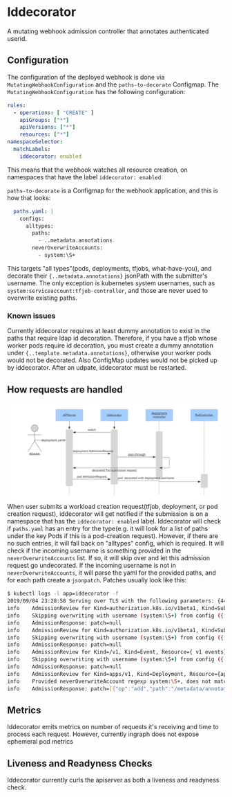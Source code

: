 # Iddecorator

A mutating webhook admission controller that annotates authenticated userid.

## Configuration
The configuration of the deployed webhook is done via `MutatingWebhookConfiguration` and the `paths-to-decorate` Configmap.
The `MutatingWebhookConfiguration` has the following configuration: 
```yaml 
rules:
  - operations: [ "CREATE" ]
    apiGroups: ["*"]
    apiVersions: ["*"]
    resources: ["*"]
namespaceSelector:
  matchLabels:
    iddecorator: enabled
```
This means that the webhook watches all resource creation, on namespaces that have the label `iddecorator: enabled`

`paths-to-decorate` is a Configmap for the webhook application, and this is how that looks:
```yaml
  paths.yaml: |
    configs:
      alltypes:
        paths:
          - ..metadata.annotations
        neverOverwriteAccounts:
          - system:\S+
```
This targets "all types"(pods, deployments, tfjobs, what-have-you), and decorate their `{..metadata.annotations}` jsonPath with the submitter's username.
The only exception is kubernetes system usernames, such as `system:serviceaccount:tfjob-controller`, and those are never used to overwrite existing paths.
### Known issues
Currently iddecorator requires at least dummy annotation to exist in the paths that require ldap id decoration. Therefore, 
if you have a tfjob whose worker pods require id decoration, you must create a dummy annotation under `{..template.metadata.annotations}`,
otherwise your worker pods would not be decorated.
Also ConfigMap updates would not be picked up by iddecorator. After an udpate, iddecorator must be restarted.
## How requests are handled
![Admission request flow](iddecorator_admission_request.png)
When user submits a workload creation request(tfjob, deployment, or pod creation request), iddecorator will get notified if the submission is on a namespace that
has the `iddecorator: enabled` label. Iddecorator will check if `paths.yaml` has an entry for the type(e.g. it will look for a list of paths under the key Pods if
this is a pod-creation request). However, if there are no such entries, it will fall back on "alltypes" config, which is required.
It will check if the incoming username is something provided in the `neverOverwriteAccounts` list. If so, it will skip over and let this admission request go undecorated.
If the incoming username is not in `neverOverwriteAccounts`, it will parse the yaml for the provided paths, and for each path create a `jsonpatch`.
Patches usually look like this: 
```bash
$ kubectl logs -l app=iddecorator -f
2019/09/04 23:28:58 Serving over TLS with the following parameters: {443 /var/rulesn/grestin/iddecorator.cert /var/run/grestin/iddecorator.key 80 /metrics iddecorator.username /etc/config/paths.yaml}
info    AdmissionReview for Kind=authorization.k8s.io/v1beta1, Kind=SubjectAccessReview, Resource={authorization.k8s.io v1beta1 subjectaccessreviews} Namespace= Name= UID=76963f36-07f3-428b-9b6f-b3cecd647d77 patchOperation=CREATE userinfo={system:node:<some-node>  [system:nodes system:authenticated] map[]}
info    Skipping overwriting with username (system:\S+) from config ({[..metadata.annotations] [system:\S+]})
info    AdmissionResponse: patch=null
info    AdmissionReview for Kind=authorization.k8s.io/v1beta1, Kind=SubjectAccessReview, Resource={authorization.k8s.io v1beta1 subjectaccessreviews} Namespace= Name= UID=f90c6c74-d4c2-42d0-bffb-648524e76a68 patchOperation=CREATE userinfo={system:node:<some-node>  [system:nodes system:authenticated] map[]}
info    Skipping overwriting with username (system:\S+) from config ({[..metadata.annotations] [system:\S+]})
info    AdmissionResponse: patch=null
info    AdmissionReview for Kind=/v1, Kind=Event, Resource={ v1 events} Namespace=ml-algorithms Name= UID=b61c7b26-2b20-43b9-89db-dad0f0ebd89b patchOperation=CREATE userinfo={system:node:<some-node>  [system:nodes system:authenticated] map[]}
info    Skipping overwriting with username (system:\S+) from config ({[..metadata.annotations] [system:\S+]})
info    AdmissionResponse: patch=null
info    AdmissionReview for Kind=apps/v1, Kind=Deployment, Resource={apps v1 deployments} Namespace=ml-algorithms Name= UID=b14473f8-9205-4da8-b0eb-a4eb6f0ee4cc patchOperation=CREATE userinfo={<some-user>  [LinkedIn <some-group> system:authenticated] map[]}
info    Provided neverOverwriteAccount regexp system:\S+, does not match <some-user>
info    AdmissionResponse: patch=[{"op":"add","path":"/metadata/annotations","value":{"iddecorator.username":"some-user"}},{"op":"add","path":"/spec/template/metadata/annotations","value":{"iddecorator.username":"some-user"}}]
```
## Metrics
Iddecorator emits metrics on number of requests it's receiving and time to process each request. However, currently ingraph does not expose ephemeral pod metrics
## Liveness and Readyness Checks
Iddecorator currently curls the apiserver as both a liveness and readyness check.